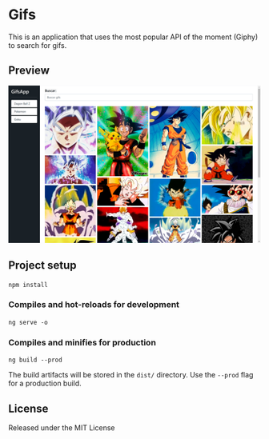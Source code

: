 # Gifs

This is an application that uses the most popular API of the moment (Giphy) to search for gifs.

## Preview

![](./.readme-static/app.jpg)

## Project setup

```
npm install
```

### Compiles and hot-reloads for development

```
ng serve -o
```

### Compiles and minifies for production

```
ng build --prod
```

The build artifacts will be stored in the `dist/` directory. Use the `--prod` flag for a production build.

## License

Released under the MIT License
